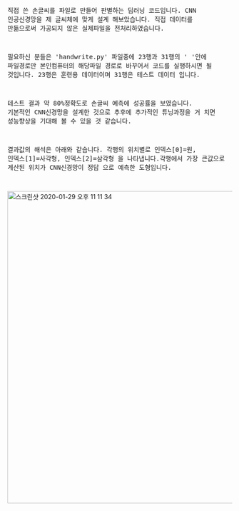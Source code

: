 

<p>
<pre>

직접 쓴 손글씨를 파일로 만들어 판별하는 딥러닝 코드입니다.
CNN 인공신경망을 제 글씨체에 맞게 설계 해보았습니다.
직접 데이터를 만듦으로써 가공되지 않은 실제파일을 전처리하였습니다.

필요하신 분들은 'handwrite.py' 파일중에 23행과 31행의 
' '안에 파일경로만 본인컴퓨터의 해당파일 경로로 바꾸어서 코드를 
실행하시면 될 것입니다. 23행은 훈련용 데이터이며 31행은 테스트 
데이터 입니다.

테스트 결과 약 80%정확도로 손글씨 예측에 성공률을 보였습니다.
기본적인 CNN신경망을 설계한 것으로 추후에 추가적인 튜닝과정을 거
치면 성능향상을 기대해 볼 수 있을 것 같습니다.

결과값의 해석은 아래와 같습니다.
각행의 위치별로 인덱스[0]=원, 인덱스[1]=사각형, 인덱스[2]=삼각형 
을 나타냅니다.각행에서 가장 큰값으로 계산된 위치가 CNN신경망이 정답
으로 예측한 도형입니다.

</pre>
</p>

<img width="700" alt="스크린샷 2020-01-29 오후 11 11 34" src="https://user-images.githubusercontent.com/45910733/73365519-bdf83a00-42ef-11ea-897c-c72f47097ac0.png">
